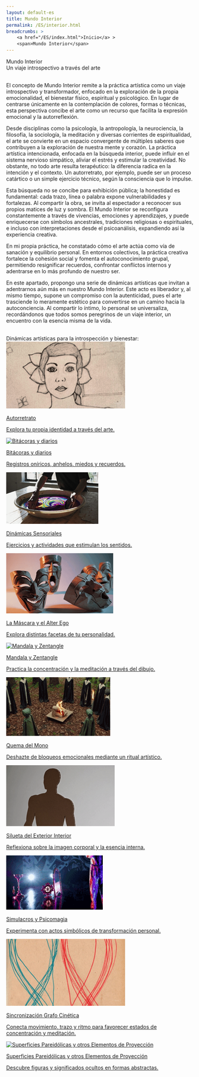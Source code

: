 ```yaml
---
layout: default-es
title: Mundo Interior
permalink: /ES/interior.html
breadcrumbs: >
    <a href="/ES/index.html">Inicio</a> >
    <span>Mundo Interior</span>
---
```


<!-- Título principal -->
<div class="titulo">Mundo Interior</div>
<div class="subtitulo">Un viaje introspectivo a través del arte</div>

<!-- Párrafo 1 -->
<p class="parrafo" style="margin-top:6%;">
  El concepto de Mundo Interior remite a la práctica artística como un viaje introspectivo y transformador, enfocado en la exploración de la propia emocionalidad, el bienestar físico, espiritual y psicológico. En lugar de centrarse únicamente en la contemplación de colores, formas o técnicas, esta perspectiva concibe el arte como un recurso que facilita la expresión emocional y la autorreflexión.
</p>

<!-- Párrafo 2 -->
<p class="parrafo">
  Desde disciplinas como la psicología, la antropología, la neurociencia, la filosofía, la sociología, la meditación y diversas corrientes de espiritualidad, el arte se convierte en un espacio convergente de múltiples saberes que contribuyen a la exploración de nuestra mente y corazón. La práctica artística intencionada, enfocada en la búsqueda interior, puede influir en el sistema nervioso simpático, aliviar el estrés y estimular la creatividad. No obstante, no todo arte resulta terapéutico: la diferencia radica en la intención y el contexto. Un autorretrato, por ejemplo, puede ser un proceso catártico o un simple ejercicio técnico, según la consciencia que lo impulse.
</p>

<!-- Párrafo 3 -->
<p class="parrafo">
  Esta búsqueda no se concibe para exhibición pública; la honestidad es fundamental: cada trazo, línea o palabra expone vulnerabilidades y fortalezas. Al compartir la obra, se invita al espectador a reconocer sus propios matices de luz y sombra. El Mundo Interior se reconfigura constantemente a través de vivencias, emociones y aprendizajes, y puede enriquecerse con símbolos ancestrales, tradiciones religiosas o espirituales, e incluso con interpretaciones desde el psicoanálisis, expandiendo así la experiencia creativa.
</p>

<!-- Párrafo 4 -->
<p class="parrafo">
  En mi propia práctica, he constatado cómo el arte actúa como vía de sanación y equilibrio personal. En entornos colectivos, la práctica creativa fortalece la cohesión social y fomenta el autoconocimiento grupal, permitiendo resignificar recuerdos, confrontar conflictos internos y adentrarse en lo más profundo de nuestro ser.
</p>

<!-- Párrafo 5 -->
<p class="parrafo">
  En este apartado, propongo una serie de dinámicas artísticas que invitan a adentrarnos aún más en nuestro Mundo Interior. Este acto es liberador y, al mismo tiempo, supone un compromiso con la autenticidad, pues el arte trasciende lo meramente estético para convertirse en un camino hacia la autoconciencia. Al compartir lo íntimo, lo personal se universaliza, recordándonos que todos somos peregrinos de un viaje interior, un encuentro con la esencia misma de la vida.
</p>

<br>
<div class="subtitulo">Dinámicas artísticas para la introspección y bienestar:</div>
<div class="owl-carousel">
  <!-- AUTORRETRATO -->
  <div class="item">
    <a href="/ES/autorretrato.html" class="fancy-button">
      <div class="button-content">
        <img src="/assets/img/interior/boton-autorretrato.gif" alt="Autorretrato">
        <p class="title">Autorretrato</p>
        <p class="subtitle">Explora tu propia identidad a través del arte.</p>
      </div>
    </a>
  </div>

  <!-- BITÁCORAS Y DIARIOS -->
  <div class="item">
    <a href="/ES/diarios-y-bitacoras.html" class="fancy-button">
      <div class="button-content">
        <img src="/assets/img/boton-diario-y-bitacoras.gif" alt="Bitácoras y diarios">
        <p class="title">Bitácoras y diarios</p>
        <p class="subtitle">Registros oníricos, anhelos, miedos y recuerdos.</p>
      </div>
    </a>
  </div>

  <!-- DINÁMICAS SENSORIALES -->
  <div class="item">
    <a href="/ES/dinamicas-sensoriales.html" class="fancy-button">
      <div class="button-content">
        <img src="/assets/img/ES-inicio---mundo-interior.gif" alt="Dinámicas Sensoriales">
        <p class="title">Dinámicas Sensoriales</p>
        <p class="subtitle">Ejercicios y actividades que estimulan los sentidos.</p>
      </div>
    </a>
  </div>

  <!-- La Máscara y el Alter Ego -->
  <div class="item">
    <a href="/ES/la-mascara-y-el-alter-ego.html" class="fancy-button">
      <div class="button-content">
        <img src="/assets/img/interior/boton-mascaras.gif" alt="La Máscara y el Alter Ego">
        <p class="title">La Máscara y el Alter Ego</p>
        <p class="subtitle">Explora distintas facetas de tu personalidad.</p>
      </div>
    </a>
  </div>

  <!-- MANDALA Y ZENTANGLE -->
  <div class="item">
    <a href="/ES/mandala-y-zentangle.html" class="fancy-button">
      <div class="button-content">
        <img src="/assets/img/interior/boton-mandalas.gif" alt="Mandala y Zentangle">
        <p class="title">Mandala y Zentangle</p>
        <p class="subtitle">Practica la concentración y la meditación a través del dibujo.</p>
      </div>
    </a>
  </div>

  <!-- QUEMA DEL MONO -->
  <div class="item">
    <a href="/ES/quema-del-mono.html" class="fancy-button">
      <div class="button-content">
        <img src="/assets/img/interior/boton-quema.gif" alt="Quema del Mono">
        <p class="title">Quema del Mono</p>
        <p class="subtitle">Deshazte de bloqueos emocionales mediante un ritual artístico.</p>
      </div>
    </a>
  </div>

  <!-- SILUETA DEL EXTERIOR INTERIOR -->
  <div class="item">
    <a href="/ES/silueta-del-exterior-interior.html" class="fancy-button">
      <div class="button-content">
        <img src="/assets/img/interior/boton-afden.gif" alt="Silueta del Exterior Interior">
        <p class="title">Silueta del Exterior Interior</p>
        <p class="subtitle">Reflexiona sobre la imagen corporal y la esencia interna.</p>
      </div>
    </a>
  </div>

  <!-- SIMULACROS Y PSICOMAGIA -->
  <div class="item">
    <a href="/ES/simulacros-y-psicomagia.html" class="fancy-button">
      <div class="button-content">
        <img src="/assets/img/interior/boton-psicomagia.gif" alt="Simulacros y Psicomagia">
        <p class="title">Simulacros y Psicomagia</p>
        <p class="subtitle">Experimenta con actos simbólicos de transformación personal.</p>
      </div>
    </a>
  </div>

  <!-- SINCRONIZACIÓN GRAFO CINÉTICA -->
  <div class="item">
    <a href="/ES/sincronizacion-grafo-cinetica.html" class="fancy-button">
      <div class="button-content">
        <img src="/assets/img/interior/boton-grafocine.gif" alt="Sincronización Grafo Cinética">
        <p class="title">Sincronización Grafo Cinética</p>
        <p class="subtitle">Conecta movimiento, trazo y ritmo para favorecer estados de concentración y meditación.</p>
      </div>
    </a>
  </div>

  <!-- SUPERFICIES PAREIDÓLICAS Y OTROS ELEMENTOS DE PROYECCIÓN -->
  <div class="item">
    <a href="/ES/superficies-pareidolicas.html" class="fancy-button">
      <div class="button-content">
        <img src="/assets/img/interior/boton-pareidolico.gif" alt="Superficies Pareidólicas y otros Elementos de Proyección">
        <p class="title">Superficies Pareidólicas y otros Elementos de Proyección</p>
        <p class="subtitle">Descubre figuras y significados ocultos en formas abstractas.</p>
      </div>
    </a>
  </div>
</div>
